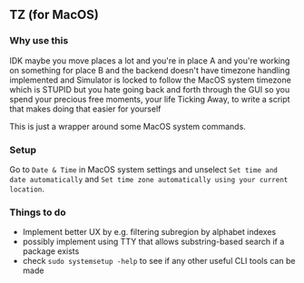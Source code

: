 ## TZ (for MacOS)

### Why use this
IDK maybe you move places a lot and you're in place A and you're working on something for place B and the backend doesn't have timezone handling implemented and Simulator is locked to follow the MacOS system timezone which is STUPID but you hate going back and forth through the GUI so you spend your precious free moments, your life Ticking Away, to write a script that makes doing that easier for yourself  

This is just a wrapper around some MacOS system commands.  

### Setup

Go to `Date & Time` in MacOS system settings and unselect `Set time and date automatically` and `Set time zone automatically using your current location`.  

### Things to do
- Implement better UX by e.g. filtering subregion by alphabet indexes
- possibly implement using TTY that allows substring-based search if a package exists
- check `sudo systemsetup -help` to see if any other useful CLI tools can be made
